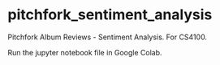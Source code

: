 # pitchfork_sentiment_analysis
Pitchfork Album Reviews - Sentiment Analysis. For CS4100.

Run the jupyter notebook file in Google Colab. 
